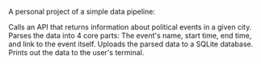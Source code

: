 A personal project of a simple data pipeline:

Calls an API that returns information about political events in a given city. 
Parses the data into 4 core parts: The event's name, start time, end time, and link to the event itself. 
Uploads the parsed data to a SQLite database. 
Prints out the data to the user's terminal.
